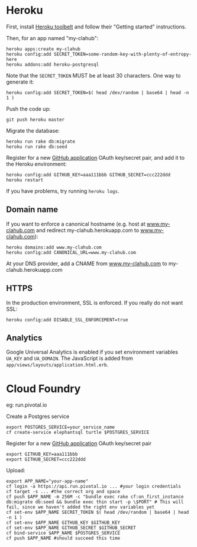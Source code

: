Heroku
===============

First, install [Heroku toolbelt](https://toolbelt.heroku.com/) and follow their
"Getting started" instructions.

Then, for an app named "my-clahub":

    heroku apps:create my-clahub
    heroku config:add SECRET_TOKEN=some-random-key-with-plenty-of-entropy-here
    heroku addons:add heroku-postgresql

Note that the `SECRET_TOKEN` MUST be at least 30 characters. One way to generate it:

    heroku config:add SECRET_TOKEN=$( head /dev/random | base64 | head -n 1 )

Push the code up:

    git push heroku master

Migrate the database:

    heroku run rake db:migrate
    heroku run rake db:seed

Register for a new [GitHub application](https://github.com/settings/applications/new)
OAuth key/secret pair, and add it to the Heroku environment:

    heroku config:add GITHUB_KEY=aaa111bbb GITHUB_SECRET=ccc222ddd
    heroku restart

If you have problems, try running `heroku logs`.

Domain name
------------------

If you want to enforce a canonical hostname (e.g. host at www.my-clahub.com and
redirect my-clahub.herokuapp.com to www.my-clahub.com):

    heroku domains:add www.my-clahub.com
    heroku config:add CANONICAL_URL=www.my-clahub.com

At your DNS provider, add a CNAME from www.my-clahub.com to my-clahub.herokuapp.com


HTTPS
------------------

In the production environment, SSL is enforced.  If you really do not want SSL:

    heroku config:add DISABLE_SSL_ENFORCEMENT=true

Analytics
------------------

Google Universal Analytics is enabled if you set environment variables `UA_KEY`
and `UA_DOMAIN`.  The JavaScript is added from
`app/views/layouts/application.html.erb`.

Cloud Foundry
===============
eg: run.pivotal.io

Create a Postgres service
    
    export POSTGRES_SERVICE=your_service_name
    cf create-service elephantsql turtle $POSTGRES_SERVICE

Register for a new [GitHub application](https://github.com/settings/applications/new)
OAuth key/secret pair

    export GITHUB_KEY=aaa111bbb
    export GITHUB_SECRET=ccc222ddd

Upload:

    export APP_NAME="your-app-name"
    cf login -a https://api.run.pivotal.io ... #your login credentials
    cf target -s ... #the correct org and space
    cf push $APP_NAME -m 256M -c "bundle exec rake cf:on_first_instance db:migrate db:seed && bundle exec thin start -p \$PORT" # This will fail, since we haven't added the right env variables yet 
    cf set-env $APP_NAME SECRET_TOKEN $( head /dev/random | base64 | head -n 1 )
    cf set-env $APP_NAME GITHUB_KEY $GITHUB_KEY 
    cf set-env $APP_NAME GITHUB_SECRET $GITHUB_SECRET 
    cf bind-service $APP_NAME $POSTGRES_SERVICE
    cf push $APP_NAME #should succeed this time
